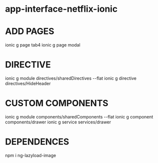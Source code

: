 # app-interface-netflix-ionic

# ADD PAGES
ionic g page tab4
ionic g page modal

# DIRECTIVE
ionic g module directives/sharedDirectives --flat
ionic g directive directives/HideHeader

# CUSTOM COMPONENTS
ionic g module components/sharedComponents --flat
ionic g component components/drawer
ionic g service services/drawer

# DEPENDENCES

npm i ng-lazyload-image